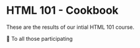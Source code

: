 # HTML 101 - Cookbook

These are the results of our intial HTML 101 course.

👏 To all those participating
